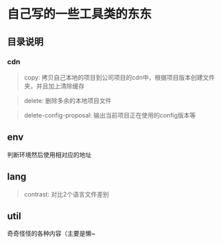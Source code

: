 # 自己写的一些工具类的东东

## 目录说明
### cdn
> copy: 拷贝自己本地的项目到公司项目的cdn中，根据项目版本创建文件夹，并且加上清除缓存

> delete: 删除多余的本地项目文件

> delete-config-proposal: 输出当前项目正在使用的config版本等

## env
判断环境然后使用相对应的地址

## lang
> contrast: 对比2个语言文件差别

## util
奇奇怪怪的各种内容（主要是懒~



